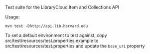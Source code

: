 Test suite for the LibraryCloud Item and Collections API

Usage:

```mvn test -Dhttp://api.lib.harvard.edu```

To set a default environment to test against, copy src/test/resources/test.properties.example to src/test/resources/test.properties and update the ```base_uri``` property
